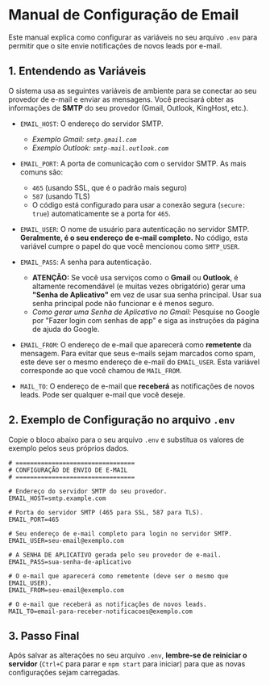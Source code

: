 # Manual de Configuração de Email

Este manual explica como configurar as variáveis no seu arquivo `.env` para permitir que o site envie notificações de novos leads por e-mail.

## 1. Entendendo as Variáveis

O sistema usa as seguintes variáveis de ambiente para se conectar ao seu provedor de e-mail e enviar as mensagens. Você precisará obter as informações de **SMTP** do seu provedor (Gmail, Outlook, KingHost, etc.).

- `EMAIL_HOST`: O endereço do servidor SMTP.
  - *Exemplo Gmail: `smtp.gmail.com`*
  - *Exemplo Outlook: `smtp-mail.outlook.com`*

- `EMAIL_PORT`: A porta de comunicação com o servidor SMTP. As mais comuns são:
  - `465` (usando SSL, que é o padrão mais seguro)
  - `587` (usando TLS)
  - O código está configurado para usar a conexão segura (`secure: true`) automaticamente se a porta for `465`.

- `EMAIL_USER`: O nome de usuário para autenticação no servidor SMTP. **Geralmente, é o seu endereço de e-mail completo.** No código, esta variável cumpre o papel do que você mencionou como `SMTP_USER`.

- `EMAIL_PASS`: A senha para autenticação.
  - **ATENÇÃO:** Se você usa serviços como o **Gmail** ou **Outlook**, é altamente recomendável (e muitas vezes obrigatório) gerar uma **"Senha de Aplicativo"** em vez de usar sua senha principal. Usar sua senha principal pode não funcionar e é menos seguro.
  - *Como gerar uma Senha de Aplicativo no Gmail:* Pesquise no Google por "Fazer login com senhas de app" e siga as instruções da página de ajuda do Google.

- `EMAIL_FROM`: O endereço de e-mail que aparecerá como **remetente** da mensagem. Para evitar que seus e-mails sejam marcados como spam, este deve ser o mesmo endereço de e-mail do `EMAIL_USER`. Esta variável corresponde ao que você chamou de `MAIL_FROM`.

- `MAIL_TO`: O endereço de e-mail que **receberá** as notificações de novos leads. Pode ser qualquer e-mail que você deseje.

## 2. Exemplo de Configuração no arquivo `.env`

Copie o bloco abaixo para o seu arquivo `.env` e substitua os valores de exemplo pelos seus próprios dados.

```env
# =================================
# CONFIGURAÇÃO DE ENVIO DE E-MAIL
# =================================

# Endereço do servidor SMTP do seu provedor.
EMAIL_HOST=smtp.example.com

# Porta do servidor SMTP (465 para SSL, 587 para TLS).
EMAIL_PORT=465

# Seu endereço de e-mail completo para login no servidor SMTP.
EMAIL_USER=seu-email@exemplo.com

# A SENHA DE APLICATIVO gerada pelo seu provedor de e-mail.
EMAIL_PASS=sua-senha-de-aplicativo

# O e-mail que aparecerá como remetente (deve ser o mesmo que EMAIL_USER).
EMAIL_FROM=seu-email@exemplo.com

# O e-mail que receberá as notificações de novos leads.
MAIL_TO=email-para-receber-notificacoes@exemplo.com
```

## 3. Passo Final

Após salvar as alterações no seu arquivo `.env`, **lembre-se de reiniciar o servidor** (`Ctrl+C` para parar e `npm start` para iniciar) para que as novas configurações sejam carregadas.
